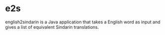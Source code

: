 e2s
===

english2sindarin is a Java application that takes a English word as input and gives a list of equivalent Sindarin translations.

